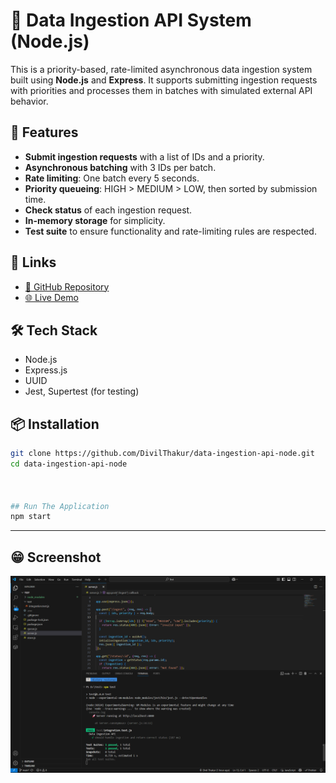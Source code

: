 # 🚀 Data Ingestion API System (Node.js)

This is a priority-based, rate-limited asynchronous data ingestion system built using **Node.js** and **Express**. It supports submitting ingestion requests with priorities and processes them in batches with simulated external API behavior.


## 🧩 Features

- **Submit ingestion requests** with a list of IDs and a priority.
- **Asynchronous batching** with 3 IDs per batch.
- **Rate limiting**: One batch every 5 seconds.
- **Priority queueing**: HIGH > MEDIUM > LOW, then sorted by submission time.
- **Check status** of each ingestion request.
- **In-memory storage** for simplicity.
- **Test suite** to ensure functionality and rate-limiting rules are respected.



## 🔗 Links

- [🚀 GitHub Repository](https://github.com/DivilThakur/data-ingestion-api)
- [🌐 Live Demo](data-ingestion-api-production-da2f.up.railway.app)

## 🛠️ Tech Stack

- Node.js
- Express.js
- UUID
- Jest, Supertest (for testing)


## 📦 Installation

```bash
git clone https://github.com/DivilThakur/data-ingestion-api-node.git
cd data-ingestion-api-node



## Run The Application
npm start
```
--- 

## 😁 Screenshot
<p align="center">
  <img src="https://raw.githubusercontent.com/DivilThakur/data-ingestion-api/main/screenshots/Screenshot.png" width="700" alt="Test Output Screenshot" />
</p>

